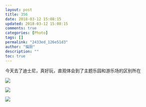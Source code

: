 ```yaml
---
layout: post
title: 356
date: 2018-03-12 15:08:15
updated: 2018-03-12 15:08:15
comments: true
categories: [Photo]
tags: []
permalink: "2433ed_126e51d3"
author: "猫厨"
description: ""
toc: true
---
```


<p>今天去了迪士尼，真好玩，直观体会到了主题乐园和游乐场的区别所在</p>

![](/img/img_cVZNdzJtQk9JV2VLcE8zMUJ4TlRKVnNXbUNZQ2EzMUdxaENOd2VIaXBJSkF5YWJEUXFVYUtnPT0.jpg)

![](/img/img_cVZNdzJtQk9JV2VLcE8zMUJ4TlRKVmxJeDh1VE5YZjkrRldCOVZML05TV0EyVmRQTGZQWUxBPT0.jpg)

![](/img/img_cVZNdzJtQk9JV2VLcE8zMUJ4TlRKYmprT0pmUEFIVFBtanhIT2JSUXo1bEZxRmZBS0FtNWJBPT0.jpg)